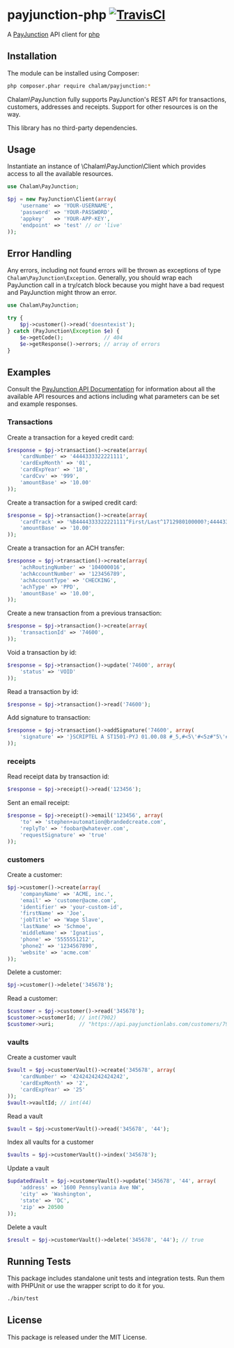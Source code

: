 # payjunction-php [![TravisCI][travis-img-url]][travis-ci-url]
[travis-img-url]: https://travis-ci.org/brandedcrate/payjunction-php.svg?branch=master
[travis-ci-url]: http://travis-ci.org/brandedcrate/payjunction-php

A [PayJunction](https://www.payjunction.com/) API client for [php](http://http://php.net/)


Installation
------------

The module can be installed using Composer:

```bash
php composer.phar require chalam/payjunction:*
```

Chalam\PayJunction fully supports PayJunction's REST API for
transactions, customers, addresses and receipts. Support for other resources is on the
way.

This library has no third-party dependencies.

Usage
------------

Instantiate an instance of \Chalam\PayJunction\Client which provides
access to all the available resources.

```php
use Chalam\PayJunction;

$pj = new PayJunction\Client(array(
    'username' => 'YOUR-USERNAME',
    'password' => 'YOUR-PASSWORD',
    'appkey'   => 'YOUR-APP-KEY',
    'endpoint' => 'test' // or 'live'
));
```

Error Handling
--------------

Any errors, including not found errors will be thrown as exceptions of type
`Chalam\PayJunction\Exception`. Generally, you should wrap each
PayJunction call in a try/catch block because you might have a bad request and
PayJunction might throw an error.

```php
use Chalam\PayJunction;

try {
    $pj->customer()->read('doesntexist');
} catch (PayJunction\Exception $e) {
    $e->getCode();             // 404
    $e->getResponse()->errors; // array of errors
}
```

Examples
------------
Consult the [PayJunction API
Documentation](https://developer.payjunction.com/documentation/) for
information about all the available API resources and actions including what
parameters can be set and example responses.

### Transactions
Create a transaction for a keyed credit card:

```php
$response = $pj->transaction()->create(array(
    'cardNumber' => '4444333322221111',
    'cardExpMonth' => '01',
    'cardExpYear' => '18',
    'cardCvv' => '999',
    'amountBase' => '10.00'
));
```

Create a transaction for a swiped credit card:

```php
$response = $pj->transaction()->create(array(
    'cardTrack' => '%B4444333322221111^First/Last^1712980100000?;4444333322221111=1712980100000?',
    'amountBase' => '10.00'
));
```

Create a transaction for an ACH transfer:

```php
$response = $pj->transaction()->create(array(
    'achRoutingNumber' => '104000016',
    'achAccountNumber' => '123456789',
    'achAccountType' => 'CHECKING',
    'achType' => 'PPD',
    'amountBase' => '10.00',
));
```

Create a new transaction from a previous transaction:

```php
$response = $pj->transaction()->create(array(
    'transactionId' => '74600',
));
```

Void a transaction by id:

```php
$response = $pj->transaction()->update('74600', array(
    'status' => 'VOID'
));
```

Read a transaction by id:

```php
$response = $pj->transaction()->read('74600');
```

Add signature to transaction:

```php
$response = $pj->transaction()->addSignature('74600', array(
    'signature' => '}SCRIPTEL A ST1501-PYJ 01.00.08 #_5,#<5\'#<5z#"5\'#"5=#"6t#"7m#<7/#>8,#:9\'#+a\'#|b\'$Mcz$Mdv$Meo$Me\'$Mfm$Mfq$Mfr$Mfq$Me[$New$Od-$Pc[$Qco$Sbr$Uat$W9t$Z8v$>7z$+6=%M6w%Q6q%T6n%V6o%Y6s%"6\'%_7o%?7,%+8s%{8[%|9z^Maq^Na-^Nbp^Obv^Obx^Oby^Obv^Pbq^Qa/^Rau^Sam^U9-^V9x^Y9v^"9u^>9v^+9x&M9,&Q9=&Uao&Zat&>ay&{a-*Pa/*Ta/*Xa-*<az*?as*|9[(O9w(R8=(U8r(X7,(Z7q("6/(<6z(<6w("6u("6t(Z6t(Y6t(X6v(W6\'(U7m(R7\'(P8u(M9q*|9[*{ay*|a\(Mbt(Pby(Sbz(Wbx("bs(?a[({axAO9\AS9xAV9nAY8-A"8xA_8wA>8yA?8/A?9rA?9/A?awA>boA<b/AZcyAWdsARemAMe/(?fx(Zgo(Tgx(Pg-*|g-*?gz*_gr*"f;*Yfr*Ye\'*Zd\*<dv*?c[*|cz(Pct(Vcr(<cs({cuAQcxAXcyA>czBMcxBTcvBYcrB>cmB|b.CQbvCUbmCXa\'C<aoC?9\'C+9nC|8yDM7\DM7wDM6[DM6xDM6qC|5[C{5/C+5.C:5=C>6qC_6,C<7qC<7.C_8rC_8.C>9sC?9;C+awC{bmDMbzDPcmDScvDVc-DYc[D<doD>dsD:dxD{d-D{d[D|etD{e.D:frD>f-D"gqDWgyDSg;DMhmC>hnCYg\CUg-CQgtCNf;CMfqCMevCNd-CQdoCTc\'CXctC<cpC+cmDPb[DVb[D<b\D|coERcrEXcuE>cyFMc-FSc[FXdqF_dtF+dvGOdvGRdrGVdoGYc;G<cxG?cpG+b.G{btG|a/G|asG|9.G{9rG:8;G>8xGZ8sGW8qGS8qGO8sF:8yF"8[FV9xFRaoFOa/FNbxFMcpFMc.FNdtFQd/FTerFXe\'F<e\F+fqGOfuGTfvGYftG>fpG|e[HPe\'HSeuHWenHZd.H_dwH:dqH|c\IOc;IRc.IVc-IYc.I_c;I:c[I|doJOdrJRdvJUdzJXd/J"enJ_euJ:e\'J|e[KOfrKRfwKUfzKWf,KXf-KWf-KVf,KSf\'KOfzJ:fyJYfxJRfxI+fyIYfzIQfzH+fzHZfxHVfvHSfsHQfqHPfoHPfmHPe[HQe/HRe\'HTewHVerHZenH>d=IMd-ISdzIYdxI?dxJNdxJSdzJWd-J"d=J>eoJ:etJ{ezJ|e/KNe\KOfqKPftKQfvKRfxKSfyKTfxKVfvKWftKWfrKXfq ]');
));
```

### receipts
Read receipt data by transaction id:

```php
$response = $pj->receipt()->read('123456');
```

Sent an email receipt:

```php
$response = $pj->receipt()->email('123456', array(
    'to' => 'stephen+automation@brandedcreate.com',
    'replyTo' => 'foobar@whatever.com',
    'requestSignature' => 'true'
));
```

### customers

Create a customer:

```php
$pj->customer()->create(array(
    'companyName' => 'ACME, inc.',
    'email' => 'customer@acme.com',
    'identifier' => 'your-custom-id',
    'firstName' => 'Joe',
    'jobTitle' => 'Wage Slave',
    'lastName' => 'Schmoe',
    'middleName' => 'Ignatius',
    'phone' => '5555551212',
    'phone2' => '1234567890',
    'website' => 'acme.com'
));
```

Delete a customer:

```php
$pj->customer()->delete('345678');
```

Read a customer:

```php
$customer = $pj->customer()->read('345678');
$customer->customerId; // int(7902)
$customer->uri;        // "https://api.payjunctionlabs.com/customers/7902"
```

### vaults

Create a customer vault

```php
$vault = $pj->customerVault()->create('345678', array(
    'cardNumber' => '4242424242424242',
    'cardExpMonth' => '2',
    'cardExpYear' => '25'
));
$vault->vaultId; // int(44)
```

Read a vault
```php
$vault = $pj->customerVault()->read('345678', '44');
```

Index all vaults for a customer
```php
$vaults = $pj->customerVault()->index('345678');
```

Update a vault
```php
$updatedVault = $pj->customerVault()->update('345678', '44', array(
    'address' => '1600 Pennsylvania Ave NW',
    'city' => 'Washington',
    'state' => 'DC',
    'zip' => 20500
));
```

Delete a vault
```php
$result = $pj->customerVault()->delete('345678', '44'); // true
```

## Running Tests

This package includes standalone unit tests and integration tests. Run them
with PHPUnit or use the wrapper script to do it for you.

```bash
./bin/test
```

## License

This package is released under the MIT License.
